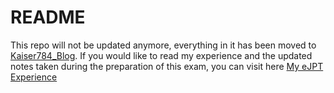 # README

This repo will not be updated anymore, everything in it has been moved to [Kaiser784\_Blog](https://github.com/Kaiser784/Kaiser784_Blog). If you would like to read my experience and the updated notes taken during the preparation of this exam, you can visit here [My eJPT Experience](https://kaiser784.gitbook.io/kaiser784-blog/ejpt)

